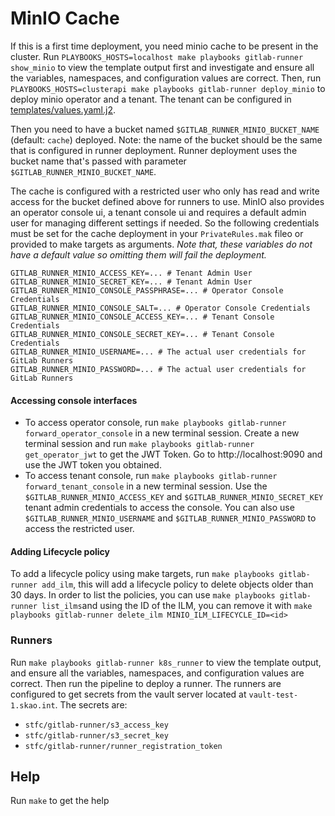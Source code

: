 MinIO Cache
===========

If this is a first time deployment, you need minio cache to be present in the cluster. Run `PLAYBOOKS_HOSTS=localhost make playbooks gitlab-runner show_minio` to view the template output first and investigate and ensure all the variables, namespaces, and configuration values are correct. Then, run `PLAYBOOKS_HOSTS=clusterapi make playbooks gitlab-runner deploy_minio` to deploy minio operator and a tenant. The tenant can be configured in [templates/values.yaml.j2](templates/minio-values.yaml.j2).

Then you need to have a bucket named `$GITLAB_RUNNER_MINIO_BUCKET_NAME` (default: `cache`) deployed. Note: the name of the bucket should be the same that is configured in runner deployment. Runner deployment uses the bucket name that's passed with parameter `$GITLAB_RUNNER_MINIO_BUCKET_NAME`.

The cache is configured with a restricted user who only has read and write access for the bucket defined above for runners to use. MinIO also provides an operator console ui, a tenant console ui and requires a default admin user for managing different settings if needed. So the following credentials must be set for the cache deployment in your `PrivateRules.mak` fileo or provided to make targets as arguments. _Note that, these variables do not have a default value so omitting them will fail the deployment._

```console
GITLAB_RUNNER_MINIO_ACCESS_KEY=... # Tenant Admin User
GITLAB_RUNNER_MINIO_SECRET_KEY=... # Tenant Admin User
GITLAB_RUNNER_MINIO_CONSOLE_PASSPHRASE=... # Operator Console Credentials
GITLAB_RUNNER_MINIO_CONSOLE_SALT=... # Operator Console Credentials
GITLAB_RUNNER_MINIO_CONSOLE_ACCESS_KEY=... # Tenant Console Credentials
GITLAB_RUNNER_MINIO_CONSOLE_SECRET_KEY=... # Tenant Console Credentials
GITLAB_RUNNER_MINIO_USERNAME=... # The actual user credentials for GitLab Runners
GITLAB_RUNNER_MINIO_PASSWORD=... # The actual user credentials for GitLab Runners
```

#### Accessing console interfaces

- To access operator console, run `make playbooks gitlab-runner forward_operator_console` in a new terminal session. Create a new terminal session and run `make playbooks gitlab-runner get_operator_jwt` to get the JWT Token. Go to http://localhost:9090 and use the JWT token you obtained.
- To access tenant console, run `make playbooks gitlab-runner forward_tenant_console` in a new terminal session. Use the `$GITLAB_RUNNER_MINIO_ACCESS_KEY` and `$GITLAB_RUNNER_MINIO_SECRET_KEY` tenant admin credentials to access the console. You can also use `$GITLAB_RUNNER_MINIO_USERNAME` and `$GITLAB_RUNNER_MINIO_PASSWORD` to access the restricted user.

#### Adding Lifecycle policy

To add a lifecycle policy using make targets, run `make playbooks gitlab-runner add_ilm`, this will add a lifecycle policy to delete objects older than 30 days.
In order to list the policies, you can use `make playbooks gitlab-runner list_ilms`and using the ID of the ILM, you can remove it with `make playbooks gitlab-runner delete_ilm MINIO_ILM_LIFECYCLE_ID=<id>`

### Runners

Run `make playbooks gitlab-runner k8s_runner` to view the template output, and ensure all the variables, namespaces, and configuration values are correct. Then run the pipeline to deploy a runner. 
The runners are configured to get secrets from the vault server located at `vault-test-1.skao.int`.
The secrets are:
- `stfc/gitlab-runner/s3_access_key`
- `stfc/gitlab-runner/s3_secret_key`
- `stfc/gitlab-runner/runner_registration_token`

## Help

Run `make` to get the help
